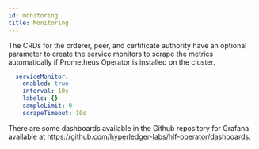 ```yaml
---
id: monitoring
title: Monitoring
---
```


The CRDs for the orderer, peer, and certificate authority have an optional parameter to create the service monitors to scrape the metrics automatically if Prometheus Operator is installed on the cluster.


```yaml
  serviceMonitor:
    enabled: true
    interval: 10s
    labels: {}
    sampleLimit: 0
    scrapeTimeout: 10s
```

There are some dashboards available in the Github repository for Grafana available at https://github.com/hyperledger-labs/hlf-operator/dashboards.
